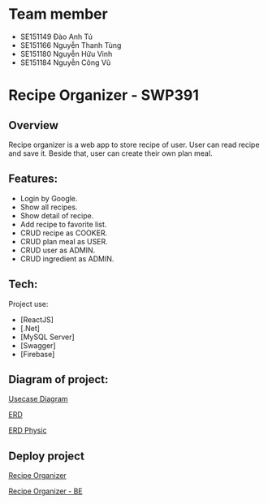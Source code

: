 # Team member

-   SE151149 Đào Anh Tú
-   SE151166 Nguyễn Thanh Tùng
-   SE151180 Nguyễn Hữu Vinh
-   SE151184 Nguyễn Công Vũ

# Recipe Organizer - SWP391

## Overview

Recipe organizer is a web app to store recipe of user. User can read recipe and save it. Beside that, user can create their own plan meal.

## Features:

-   Login by Google.
-   Show all recipes.
-   Show detail of recipe.
-   Add recipe to favorite list.
-   CRUD recipe as COOKER.
-   CRUD plan meal as USER.
-   CRUD user as ADMIN.
-   CRUD ingredient as ADMIN.

## Tech:

Project use:

-   [ReactJS]
-   [.Net]
-   [MySQL Server]
-   [Swagger]
-   [Firebase]

## Diagram of project:

[Usecase Diagram](https://app.diagrams.net/#G1cMVLekC53uhrUWiSECxhava0g_ns1M7q)

[ERD](https://lucid.app/lucidchart/a797ee58-3761-4b3a-ac8a-640e3392f2c0/edit?invitationId=inv_07de2345-d8f9-4314-8d38-7a041a972fd7&fbclid=IwAR2nx8tCOLuCGqP77Jp_BWpClTlWb0A4yfMdyv6-0rCf6aSR7RADAl0Mc5w&page=0_0#)

[ERD Physic](https://lucid.app/lucidchart/4eebda42-b342-4ebd-a64f-a4b2c29a9efe/edit?invitationId=inv_90622ee1-6824-4462-9a21-8e4f3bc99e4e&fbclid=IwAR1beKUmZs8WQsZ9Yn1gNh-7g91zpFr0Rr3tasT8nVRaJbS4qWMQbew2yzE&page=0_0#)

## Deploy project

[Recipe Organizer](https://recipe-organizer-swp391.web.app/)

[Recipe Organizer - BE](https://recipe-organizer-api.azurewebsites.net/swagger/index.html)
